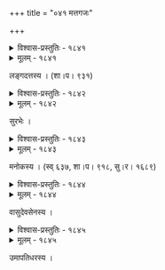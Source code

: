 +++
title = "०४१ मत्तगजः"

+++



<details><summary>विश्वास-प्रस्तुतिः - १८४१</summary>

गले पाशस् तीव्रश् चरणयुगयुग्मे च निगडो  
दृढः कक्षाबन्धः शिरसि सृणिघातः खरतरः ।  
नरः स्कन्धारूढो बत रमणयोग्ये’पि समये   
न जानीमो मूढ द्विरदवर कस्मात् तव मदः ॥१८४१॥
</details>

<details><summary>मूलम् - १८४१</summary>

गले पाशस् तीव्रश् चरणयुगयुग्मे च निगडो  
दृढः कक्षाबन्धः शिरसि सृणिघातः खरतरः ।  
नरः स्कन्धारूढो बत रमणयोग्ये’पि समये   
न जानीमो मूढ द्विरदवर कस्मात् तव मदः ॥१८४१॥
</details>


लङ्गदत्तस्य । (शा।प। ९३१)  



<details><summary>विश्वास-प्रस्तुतिः - १८४२</summary>

अयं दूरभ्रान्तः पटुतरपिपासाकुलमनाः   
कपोले ते मत्तद्विप निपतितः षट्पदयुवा ।  
त्वम् अप्य् एतां पीनश्रवणदरदोलाव्यसनितां   
विमुञ्च स्वाच्छन्द्याद् अपनयतु तावत् तृषम् इमाम् ॥१८४२॥
</details>

<details><summary>मूलम् - १८४२</summary>

अयं दूरभ्रान्तः पटुतरपिपासाकुलमनाः   
कपोले ते मत्तद्विप निपतितः षट्पदयुवा ।  
त्वम् अप्य् एतां पीनश्रवणदरदोलाव्यसनितां   
विमुञ्च स्वाच्छन्द्याद् अपनयतु तावत् तृषम् इमाम् ॥१८४२॥
</details>


सुरभेः ।  



<details><summary>विश्वास-प्रस्तुतिः - १८४३</summary>

नीवारप्रसवाग्रमुष्टिकवलैर् यो वर्धितः शैशवे  
पीतं येन सरोजिनीदलपुटे होमावशिष्टं पयः ।  
तं दानावसरे तु मत्तमधुप व्यालोलगण्डं गजं  
सानन्दं सभयं च पश्यति मुहुर् द्वारे स्थितस् तापसः ॥१८४३॥
</details>

<details><summary>मूलम् - १८४३</summary>

नीवारप्रसवाग्रमुष्टिकवलैर् यो वर्धितः शैशवे  
पीतं येन सरोजिनीदलपुटे होमावशिष्टं पयः ।  
तं दानावसरे तु मत्तमधुप व्यालोलगण्डं गजं  
सानन्दं सभयं च पश्यति मुहुर् द्वारे स्थितस् तापसः ॥१८४३॥
</details>


मनोकस्य । (स्व् ६३७, शा।प। ९१८, सु।र। १६८९)  



<details><summary>विश्वास-प्रस्तुतिः - १८४४</summary>

दानक्लिन्नकटस्य कुञ्जरपतेः स्वच्छन्दसंवर्धनैः   
क्षीयन्ते यदि कोटयो’प्य् अपचयः किं तेन भूमीभुजाम् ।  
येनैकेन रणाङ्गणप्रणयिना निर्जित्य शत्रोः पदं  
दीयन्ते निजनायकाय वसुधाचक्राधिपत्यश्रियः ॥१८४४॥
</details>

<details><summary>मूलम् - १८४४</summary>

दानक्लिन्नकटस्य कुञ्जरपतेः स्वच्छन्दसंवर्धनैः   
क्षीयन्ते यदि कोटयो’प्य् अपचयः किं तेन भूमीभुजाम् ।  
येनैकेन रणाङ्गणप्रणयिना निर्जित्य शत्रोः पदं  
दीयन्ते निजनायकाय वसुधाचक्राधिपत्यश्रियः ॥१८४४॥
</details>


वासुदेवसेनस्य ।  



<details><summary>विश्वास-प्रस्तुतिः - १८४५</summary>

ग्राम्याम् अग्रे करेणुं स्वयम् उपनयता येन बद्धो’सि पाशैर्  
येन क्षुण्णं शिरस् ते सृणिभिर् अमसृणैर् येन बाह्यः कृतो’सि ।  
तत्पादाङ्गुष्ठसञ्ज्ञा परवशहृदयो द्रष्टुकामान् अमन्तून्  
जन्तून् अभ्येषि हन्तुं त्वम् असि गजपते सत्यम् एको मदान्धः ॥१८४५॥
</details>

<details><summary>मूलम् - १८४५</summary>

ग्राम्याम् अग्रे करेणुं स्वयम् उपनयता येन बद्धो’सि पाशैर्  
येन क्षुण्णं शिरस् ते सृणिभिर् अमसृणैर् येन बाह्यः कृतो’सि ।  
तत्पादाङ्गुष्ठसञ्ज्ञा परवशहृदयो द्रष्टुकामान् अमन्तून्  
जन्तून् अभ्येषि हन्तुं त्वम् असि गजपते सत्यम् एको मदान्धः ॥१८४५॥
</details>


उमापतिधरस्य ।  